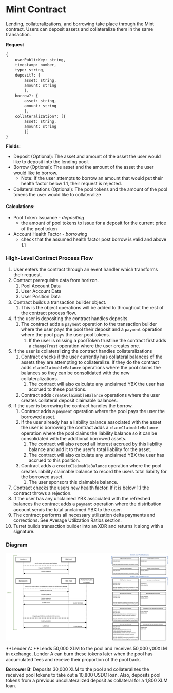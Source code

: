 # Mint Contract

Lending, collateralizations, and borrowing take place through the Mint contract. Users can deposit assets and collateralize them in the same transaction.

**Request**

```
{
    userPublicKey: string,
    timestamp: number,
    type: string,
    deposit?: {
        asset: string,
        amount: string
        },
    borrow?: {
        asset: string,
        amount: string
        },
    collateralization?: [{
        asset: string,
        amount: string
        }]
}
```

**Fields:**

* Deposit (Optional): The asset and amount of the asset the user would like to deposit into the lending pool.
* Borrow (Optional): The asset and the amount of the asset the user would like to borrow.
  * Note: If the user attempts to borrow an amount that would put their health factor below 1.1, their request is rejected.
* Collateralizations (Optional): The pool tokens and the amount of the pool tokens the user would like to collateralize

#### Calculations:

* Pool Token Issuance - _depositing_
  * the amount of pool tokens to issue for a deposit for the current price of the pool token
* Account Health Factor - _borrowing_
  * check that the assumed health factor post borrow is valid and above 1.1

### High-Level Contract Process Flow

1. User enters the contract through an event handler which transforms their request.
2. Contract prerequisite data from horizon.
   1. Pool Account Data
   2. User Account Data
   3. User Position Data
3. Contract builds a transaction builder object.
   1. This is the object operations will be added to throughout the rest of the contract process flow.
4. If the user is depositing the contract handles deposits.
   1. The contract adds a `payment` operation to the transaction builder where the user pays the pool their deposit and a `payment` operation where the pool pays the user pool tokens.
      1. If the user is missing a poolToken trustline the contract first adds a `changeTrust` operation where the user creates one.
5. If the user is collateralizing the contract handles collateralizations&#x20;
   1. Contract checks if the user currently has collateral balances of the assets they are attempting to collateralize. If they do the contract adds `claimClaimableBalance` operations where the pool claims the balances so they can be consolidated with the new collateralizations.
      1. The contract will also calculate any unclaimed YBX the user has accrued to these positions.
   2. Contract adds `createClaimableBalance` operations where the user creates collateral deposit claimable balances.
6. If the user is borrowing the contract handles the borrow.
   1. Contract adds a `payment` operation where the pool pays the user the borrowed asset.
   2. If the user already has a liability balance associated with the asset the user is borrowing the contract adds a `claimClaimableBalance` operation where the pool claims the liability balance so it can be consolidated with the additional borrowed assets.
      1. The contract will also record all interest accrued by this liability balance and add it to the user's total liability for the asset.
      2. The contract will also calculate any unclaimed YBX the user has accrued to this position.
   3. Contract adds a `createClaimableBalance` operation where the pool creates liability claimable balance to record the users total liabilty for the borrowed asset.
      1. The user sponsors this claimable balance.
7. Contract checks the users new health factor. If it is below 1.1 the contract throws a rejection.
8. If the user has any unclaimed YBX associated with the refreshed balances the contract adds a `payment` operation where the distribution account sends the total unclaimed YBX to the user.
9. The contract performs all necessary utilization delta payments and corrections. See Average Utilization Ratios section.
10. Turret builds transaction builder into an XDR and returns it along with a signature.

### Diagram

![Diagram may be out of date](<../../.gitbook/assets/image (28).png>)

**Lender A: **Lends 50,000 XLM to the pool and receives 50,000 y00XLM in exchange. Lender A can burn these tokens later when the pool has accumulated fees and receive their proportion of the pool back.

**Borrower B:** Deposits 30,000 XLM to the pool and collateralizes the received pool tokens to take out a 10,800 USDC loan. Also, deposits pool tokens from a previous uncollateralized deposit as collateral for a 1,800 XLM loan.
